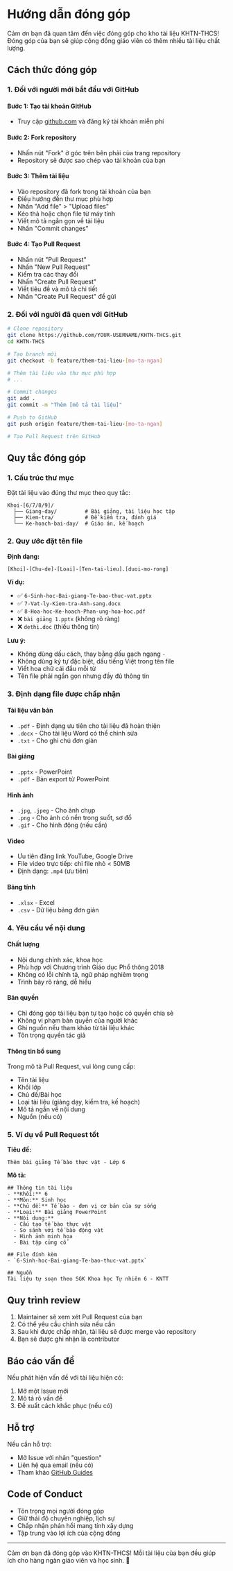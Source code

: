 # Hướng dẫn đóng góp

Cảm ơn bạn đã quan tâm đến việc đóng góp cho kho tài liệu KHTN-THCS! Đóng góp của bạn sẽ giúp cộng đồng giáo viên có thêm nhiều tài liệu chất lượng.

## Cách thức đóng góp

### 1. Đối với người mới bắt đầu với GitHub

#### Bước 1: Tạo tài khoản GitHub
- Truy cập [github.com](https://github.com) và đăng ký tài khoản miễn phí

#### Bước 2: Fork repository
- Nhấn nút "Fork" ở góc trên bên phải của trang repository
- Repository sẽ được sao chép vào tài khoản của bạn

#### Bước 3: Thêm tài liệu
- Vào repository đã fork trong tài khoản của bạn
- Điều hướng đến thư mục phù hợp
- Nhấn "Add file" > "Upload files"
- Kéo thả hoặc chọn file từ máy tính
- Viết mô tả ngắn gọn về tài liệu
- Nhấn "Commit changes"

#### Bước 4: Tạo Pull Request
- Nhấn nút "Pull Request" 
- Nhấn "New Pull Request"
- Kiểm tra các thay đổi
- Nhấn "Create Pull Request"
- Viết tiêu đề và mô tả chi tiết
- Nhấn "Create Pull Request" để gửi

### 2. Đối với người đã quen với GitHub

```bash
# Clone repository
git clone https://github.com/YOUR-USERNAME/KHTN-THCS.git
cd KHTN-THCS

# Tạo branch mới
git checkout -b feature/them-tai-lieu-[mo-ta-ngan]

# Thêm tài liệu vào thư mục phù hợp
# ...

# Commit changes
git add .
git commit -m "Thêm [mô tả tài liệu]"

# Push to GitHub
git push origin feature/them-tai-lieu-[mo-ta-ngan]

# Tạo Pull Request trên GitHub
```

## Quy tắc đóng góp

### 1. Cấu trúc thư mục

Đặt tài liệu vào đúng thư mục theo quy tắc:

```
Khoi-[6/7/8/9]/
  ├── Giang-day/         # Bài giảng, tài liệu học tập
  ├── Kiem-tra/          # Đề kiểm tra, đánh giá
  └── Ke-hoach-bai-day/  # Giáo án, kế hoạch
```

### 2. Quy ước đặt tên file

**Định dạng:**
```
[Khoi]-[Chu-de]-[Loai]-[Ten-tai-lieu].[duoi-mo-rong]
```

**Ví dụ:**
- ✅ `6-Sinh-hoc-Bai-giang-Te-bao-thuc-vat.pptx`
- ✅ `7-Vat-ly-Kiem-tra-Anh-sang.docx`
- ✅ `8-Hoa-hoc-Ke-hoach-Phan-ung-hoa-hoc.pdf`
- ❌ `bài giảng 1.pptx` (không rõ ràng)
- ❌ `dethi.doc` (thiếu thông tin)

**Lưu ý:**
- Không dùng dấu cách, thay bằng dấu gạch ngang `-`
- Không dùng ký tự đặc biệt, dấu tiếng Việt trong tên file
- Viết hoa chữ cái đầu mỗi từ
- Tên file phải ngắn gọn nhưng đầy đủ thông tin

### 3. Định dạng file được chấp nhận

#### Tài liệu văn bản
- `.pdf` - Định dạng ưu tiên cho tài liệu đã hoàn thiện
- `.docx` - Cho tài liệu Word có thể chỉnh sửa
- `.txt` - Cho ghi chú đơn giản

#### Bài giảng
- `.pptx` - PowerPoint
- `.pdf` - Bản export từ PowerPoint

#### Hình ảnh
- `.jpg`, `.jpeg` - Cho ảnh chụp
- `.png` - Cho ảnh có nền trong suốt, sơ đồ
- `.gif` - Cho hình động (nếu cần)

#### Video
- Ưu tiên đăng link YouTube, Google Drive
- File video trực tiếp: chỉ file nhỏ < 50MB
- Định dạng: `.mp4` (ưu tiên)

#### Bảng tính
- `.xlsx` - Excel
- `.csv` - Dữ liệu bảng đơn giản

### 4. Yêu cầu về nội dung

#### Chất lượng
- Nội dung chính xác, khoa học
- Phù hợp với Chương trình Giáo dục Phổ thông 2018
- Không có lỗi chính tả, ngữ pháp nghiêm trọng
- Trình bày rõ ràng, dễ hiểu

#### Bản quyền
- Chỉ đóng góp tài liệu bạn tự tạo hoặc có quyền chia sẻ
- Không vi phạm bản quyền của người khác
- Ghi nguồn nếu tham khảo từ tài liệu khác
- Tôn trọng quyền tác giả

#### Thông tin bổ sung
Trong mô tả Pull Request, vui lòng cung cấp:
- Tên tài liệu
- Khối lớp
- Chủ đề/Bài học
- Loại tài liệu (giảng dạy, kiểm tra, kế hoạch)
- Mô tả ngắn về nội dung
- Nguồn (nếu có)

### 5. Ví dụ về Pull Request tốt

**Tiêu đề:** 
```
Thêm bài giảng Tế bào thực vật - Lớp 6
```

**Mô tả:**
```
## Thông tin tài liệu
- **Khối:** 6
- **Môn:** Sinh học
- **Chủ đề:** Tế bào - đơn vị cơ bản của sự sống
- **Loại:** Bài giảng PowerPoint
- **Nội dung:** 
  - Cấu tạo tế bào thực vật
  - So sánh với tế bào động vật
  - Hình ảnh minh họa
  - Bài tập củng cố

## File đính kèm
- `6-Sinh-hoc-Bai-giang-Te-bao-thuc-vat.pptx`

## Nguồn
Tài liệu tự soạn theo SGK Khoa học Tự nhiên 6 - KNTT
```

## Quy trình review

1. Maintainer sẽ xem xét Pull Request của bạn
2. Có thể yêu cầu chỉnh sửa nếu cần
3. Sau khi được chấp nhận, tài liệu sẽ được merge vào repository
4. Bạn sẽ được ghi nhận là contributor

## Báo cáo vấn đề

Nếu phát hiện vấn đề với tài liệu hiện có:
1. Mở một Issue mới
2. Mô tả rõ vấn đề
3. Đề xuất cách khắc phục (nếu có)

## Hỗ trợ

Nếu cần hỗ trợ:
- Mở Issue với nhãn "question"
- Liên hệ qua email (nếu có)
- Tham khảo [GitHub Guides](https://guides.github.com/)

## Code of Conduct

- Tôn trọng mọi người đóng góp
- Giữ thái độ chuyên nghiệp, lịch sự
- Chấp nhận phản hồi mang tính xây dựng
- Tập trung vào lợi ích của cộng đồng

---

Cảm ơn bạn đã đóng góp vào KHTN-THCS! Mỗi tài liệu của bạn đều giúp ích cho hàng ngàn giáo viên và học sinh. 🙏
